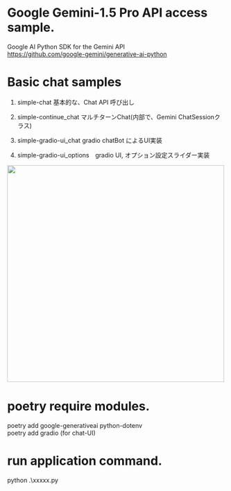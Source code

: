 # Google Gemini-1.5 Pro API access sample.  
Google AI Python SDK for the Gemini API   
https://github.com/google-gemini/generative-ai-python  

# Basic chat samples  
1. simple-chat 基本的な、Chat API 呼び出し  
2. simple-continue_chat マルチターンChat(内部で、Gemini ChatSessionクラス)  
3. simple-gradio-ui_chat gradio chatBot によるUI実装  
  
4. simple-gradio-ui_options　gradio UI, オプション設定スライダー実装  
<!--
![image](https://github.com/zaziedlm/pyGemini/assets/63864292/230dc602-3d06-4027-88d0-82e9ce5aee1d)
-->
<img src="https://github.com/zaziedlm/pyGemini/assets/63864292/230dc602-3d06-4027-88d0-82e9ce5aee1d" width="500">


# poetry require modules.   
poetry add google-generativeai python-dotenv     
poetry add gradio  (for chat-UI)  

# run application command.   
python  .\xxxxx.py    
